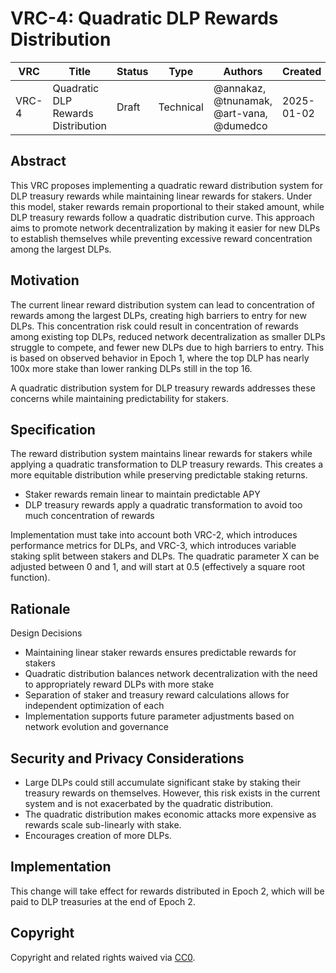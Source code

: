 # VRC-4: Quadratic DLP Rewards Distribution

| VRC   | Title                  | Status | Type      | Authors    | Created    |
|-------|------------------------|--------|-----------|------------|------------|
| VRC-4 | Quadratic DLP Rewards Distribution | Draft  | Technical | @annakaz, @tnunamak, @art-vana, @dumedco | 2025-01-02 |

## Abstract

This VRC proposes implementing a quadratic reward distribution system for DLP treasury rewards while maintaining linear rewards for stakers. Under this model, staker rewards remain proportional to their staked amount, while DLP treasury rewards follow a quadratic distribution curve. This approach aims to promote network decentralization by making it easier for new DLPs to establish themselves while preventing excessive reward concentration among the largest DLPs. 

## Motivation

The current linear reward distribution system can lead to concentration of rewards among the largest DLPs, creating high barriers to entry for new DLPs. This concentration risk could result in concentration of rewards among existing top DLPs, reduced network decentralization as smaller DLPs struggle to compete, and fewer new DLPs due to high barriers to entry. This is based on observed behavior in Epoch 1, where the top DLP has nearly 100x more stake than lower ranking DLPs still in the top 16. 

A quadratic distribution system for DLP treasury rewards addresses these concerns while maintaining predictability for stakers.

## Specification

The reward distribution system maintains linear rewards for stakers while applying a quadratic transformation to DLP treasury rewards. This creates a more equitable distribution while preserving predictable staking returns.

- Staker rewards remain linear to maintain predictable APY
- DLP treasury rewards apply a quadratic transformation to avoid too much concentration of rewards

Implementation must take into account both VRC-2, which introduces performance metrics for DLPs, and VRC-3, which introduces variable staking split between stakers and DLPs. The quadratic parameter X can be adjusted between 0 and 1, and will start at 0.5 (effectively a square root function).

## Rationale

Design Decisions
- Maintaining linear staker rewards ensures predictable rewards for stakers
- Quadratic distribution balances network decentralization with the need to appropriately reward DLPs with more stake
- Separation of staker and treasury reward calculations allows for independent optimization of each
- Implementation supports future parameter adjustments based on network evolution and governance

## Security and Privacy Considerations

- Large DLPs could still accumulate significant stake by staking their treasury rewards on themselves. However, this risk exists in the current system and is not exacerbated by the quadratic distribution.
- The quadratic distribution makes economic attacks more expensive as rewards scale sub-linearly with stake.
- Encourages creation of more DLPs.

## Implementation

This change will take effect for rewards distributed in Epoch 2, which will be paid to DLP treasuries at the end of Epoch 2.

## Copyright

Copyright and related rights waived via [CC0](https://creativecommons.org/publicdomain/zero/1.0/).
